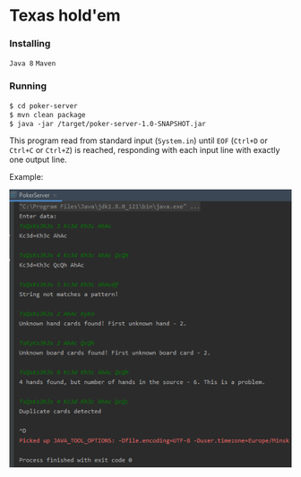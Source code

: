 # Texas hold'em

### Installing

`Java 8`
`Maven`

### Running

```
$ cd poker-server
$ mvn clean package
$ java -jar /target/poker-server-1.0-SNAPSHOT.jar
```

This program read from standard input (`System.in`) until `EOF` (`Ctrl+D` or `Ctrl+C` or `Ctrl+Z`) is reached, responding with each input line with exactly one output line.

Example:

![Example](https://github.com/avsak/poker-server/blob/master/images/example.png)
